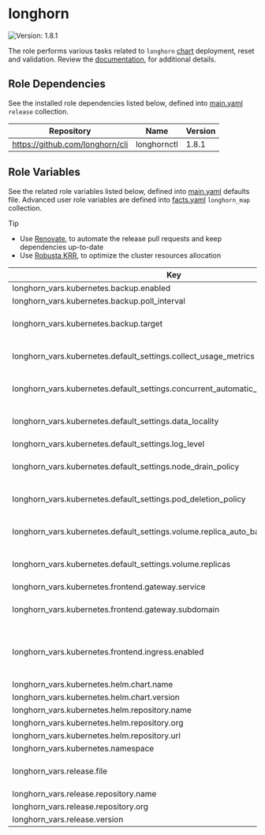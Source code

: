 # longhorn

![Version: 1.8.1](https://img.shields.io/badge/Version-1.8.1-informational?style=flat-square)

The role performs various tasks related to `longhorn` [chart](https://github.com/longhorn/charts/tree/longhorn-1.8.1/charts/longhorn) deployment, reset and validation. Review the [documentation](https://axivo.com/k3s-cluster/wiki/guide/configuration/roles/longhorn), for additional details.

## Role Dependencies

See the installed role dependencies listed below, defined into [main.yaml](./defaults/main.yaml) `release` collection.

| Repository | Name | Version |
|------------|------|---------|
| https://github.com/longhorn/cli | longhornctl | 1.8.1 |

## Role Variables

See the related role variables listed below, defined into [main.yaml](./defaults/main.yaml) defaults file. Advanced user role variables are defined into [facts.yaml](./tasks/facts.yaml) `longhorn_map` collection.

> [!TIP]
> - Use [Renovate](https://axivo.com/k3s-cluster/tutorials/handbook/tools/#renovate), to automate the release pull requests and keep dependencies up-to-date
> - Use [Robusta KRR](https://axivo.com/k3s-cluster/tutorials/handbook/tools/#robusta-krr), to optimize the cluster resources allocation

| Key | Type | Default | Description |
|-----|------|---------|-------------|
| longhorn_vars.kubernetes.backup.enabled | bool | `true` |  |
| longhorn_vars.kubernetes.backup.poll_interval | int | `300` |  |
| longhorn_vars.kubernetes.backup.target | string | `"cifs://nas.noty.cc/backup"` | See [documentation](https://axivo.com/k3s-cluster/tutorials/handbook/longhorn/#backup), for details |
| longhorn_vars.kubernetes.default_settings.collect_usage_metrics | bool | `false` | See [documentation](https://longhorn.io/docs/latest/references/settings/#allow-collecting-longhorn-usage-metrics), for details |
| longhorn_vars.kubernetes.default_settings.concurrent_automatic_engine_upgrade_limit | int | `1` | See [documentation](https://longhorn.io/docs/latest/references/settings/#concurrent-automatic-engine-upgrade-per-node-limit), for details |
| longhorn_vars.kubernetes.default_settings.data_locality | string | `"best-effort"` | See [documentation](https://longhorn.io/docs/latest/references/settings/#default-data-locality), for details |
| longhorn_vars.kubernetes.default_settings.log_level | string | `"Warn"` |  |
| longhorn_vars.kubernetes.default_settings.node_drain_policy | string | `"block-for-eviction"` | See [documentation](https://longhorn.io/docs/latest/references/settings/#node-drain-policy), for details |
| longhorn_vars.kubernetes.default_settings.pod_deletion_policy | string | `"delete-both-statefulset-and-deployment-pod"` | See [documentation](https://longhorn.io/docs/latest/references/settings/#pod-deletion-policy-when-node-is-down), for details |
| longhorn_vars.kubernetes.default_settings.volume.replica_auto_balance | string | `"least-effort"` | See [documentation](https://longhorn.io/docs/latest/references/settings/#replica-auto-balance), for details |
| longhorn_vars.kubernetes.default_settings.volume.replicas | int | `2` | See [documentation](https://longhorn.io/docs/latest/references/settings/#default-replica-count), for details |
| longhorn_vars.kubernetes.frontend.gateway.service | string | `"longhorn-frontend"` |  |
| longhorn_vars.kubernetes.frontend.gateway.subdomain | string | `"longhorn"` | See [documentation](https://axivo.com/k3s-cluster/tutorials/handbook/externaldns/#front-ends), for details |
| longhorn_vars.kubernetes.frontend.ingress.enabled | bool | `false` | If `false`, HTTPRoute is used, otherwise Ingress |
| longhorn_vars.kubernetes.helm.chart.name | string | `"longhorn"` |  |
| longhorn_vars.kubernetes.helm.chart.version | string | `"v1.9.0"` |  |
| longhorn_vars.kubernetes.helm.repository.name | string | `"longhorn"` |  |
| longhorn_vars.kubernetes.helm.repository.org | string | `"longhorn"` |  |
| longhorn_vars.kubernetes.helm.repository.url | string | `"https://charts.longhorn.io"` |  |
| longhorn_vars.kubernetes.namespace | string | `"kube-system"` |  |
| longhorn_vars.release.file | string | `"longhornctl-linux-arm64"` | See [documentation](https://axivo.com/k3s-cluster/tutorials/handbook/server/#hardware), for details |
| longhorn_vars.release.repository.name | string | `"cli"` |  |
| longhorn_vars.release.repository.org | string | `"longhorn"` |  |
| longhorn_vars.release.version | string | `"v1.9.0"` |  |
